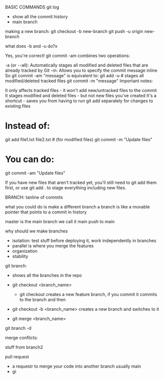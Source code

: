 BASIC COMMANDS
git log
- show all the commit history
- main branch





making a new branch:
git checkout -b new-branch
git push -u origin new-branch


what does -b and -u do?x

Yes, you're correct! git commit -am combines two operations:

-a (or --all): Automatically stages all modified and deleted files that are already tracked by Git
-m: Allows you to specify the commit message inline
So git commit -am "message" is equivalent to:
git add -u  # stages all modified/deleted tracked files
git commit -m "message"
Important notes:

It only affects tracked files - it won't add new/untracked files to the commit
It stages modified and deleted files - but not new files you've created
It's a shortcut - saves you from having to run git add separately for changes to existing files
# Instead of:
git add file1.txt file2.txt  # (for modified files)
git commit -m "Update files"

# You can do:
git commit -am "Update files"

If you have new files that aren't tracked yet, you'll still need to git add them first, or use git add . to stage everything including new files.




BRANCH:
tanline of commits

what you could do is make a different branch
a branch is like a movable pointer that points to a commit in history


master is the main branch
we call it main
push to main


why should we make branches
- isolation: test stuff before deploying it, work independently in branches
- parallel is where you merge the features
- organization
- stability

git branch:
- shows all the branches in the repo
- git checkout <branch_name>   
    - git checkout <feature-1> creates a new feature branch, if you commit it commits to the branch and then

- git checkout -b <branch_name> creates a new branch and switches to it

- git merge <branch_name>

git branch -d <branch-name>





merge conflicts:


stuff from branch2









pull request
- a requestr to merge your code into another branch usually main
-    gi

